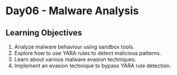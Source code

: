 # Day06 - Malware Analysis
 ## Learning Objectives<br>
1. Analyze malware behaviour using sandbox tools.
2. Explore how to use YARA rules to detect malicious patterns.
3. Learn about various malware evasion techniques.
4. Implement an evasion technique to bypass YARA rule detection.
